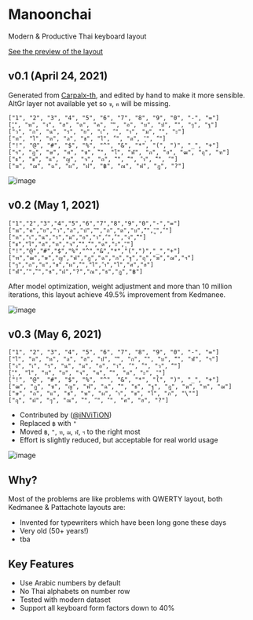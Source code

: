 # Manoonchai

Modern &amp; Productive Thai keyboard layout

[See the preview of the layout](https://carpalx-th.vercel.app)

## v0.1 (April 24, 2021)

Generated from [Carpalx-th](https://github.com/narze/carpalx-th), and edited by hand to make it more sensible. AltGr layer not available yet so `ฃ`, `ฅ` will be missing.

```plaintext
["1", "2", "3", "4", "5", "6", "7", "8", "9", "0", "-", "="]
["ู", "พ", "ง", "ส", "ต", "ค", "ั", "อ", "บ", "ป", "็", "ๆ", "ฐ"]
["ว", "ก", "น", "ร", "ย", "เ", "่", "า", "ม", "ี", "ะ"]
["ท", "ใ", "ห", "ล", "ช", "ไ", "้", "ด", "ุ", "์"]
["!", "@", "#", "$", "%", "^", "&", "*", "(", ")", "_", "+"]
["ฯ", "ฏ", "ษ", "ศ", "ซ", "๊", "โ", "ฬ", "ภ", "ฮ", "ฒ", "ฤ", "ฑ"]
["ธ", "ข", "แ", "ญ", "จ", "ถ", "ิ", "ื", "ำ", "ึ", "๋"]
["ฆ", "ฌ", "ฉ", "ผ", "ฝ", "฿", "ณ", "ฟ", "ฎ", "?"]
```

![image](https://user-images.githubusercontent.com/248741/115959989-383a5d00-a539-11eb-86e5-0a70b23a999e.png)

## v0.2 (May 1, 2021)

```plaintext
["1","2","3","4","5","6","7","8","9","0","-","="]
["พ","ค","ย","ว","ล","ป","ั","ก","ต","บ","็","ู","์"]
["ห","เ","น","ร","ม","อ","า","่","้","ง","ื"]
["ช","ไ","ส","ท","จ","ิ","ี","ด","ะ","ุ"]
["!","@","#","$","%","^","&","*","(",")","_","+"]
["ฑ","ฒ","ษ","ญ","ฟ","ฎ","ฉ","ภ","ฐ","ฤ","ฆ","ฌ","ฯ"]
["ๆ","ถ","แ","ข","ผ","ึ","ใ","ำ","โ","ศ","ฮ"]
["ฬ","๋","๊","ซ","ฝ","?","ณ","ธ","ฏ","฿"]
```

After model optimization, weight adjustment and more than 10 million iterations, this layout achieve 49.5% improvement from Kedmanee.

![image](https://user-images.githubusercontent.com/248741/116779603-856e7f80-aaa1-11eb-9175-26d0802d0bd9.png)

## v0.3 (May 6, 2021)

```plaintext
["1", "2", "3", "4", "5", "6", "7", "8", "9", "0", "-", "="]
["ใ", "ต", "ห", "ล", "ส", "ป", "ั", "ก", "ิ", "บ", "็", "ฬ", "ฯ"]
["ง", "เ", "ร", "น", "ม", "อ", "า", "่", "้", "ว", "ื"]
["ุ", "ไ", "ท", "ย", "จ", "ค", "ี", "ด", "ะ", "ู"]
["!", "@", "#", "$", "%", "^", "&", "*", "(", ")", "_", "+"]
["ฒ", "ฏ", "ซ", "ญ", "ฟ", "ฉ", "ึ", "ธ", "ฐ", "ฎ", "ฆ", "ฑ", "ฌ"]
["ษ", "ถ", "แ", "ช", "พ", "ผ", "ำ", "ข", "โ", "ภ", "\""]
["ฤ", "ฝ", "ๆ", "ณ", "๊", "๋", "์", "ศ", "ฮ", "?"]
```

- Contributed by ([@iNViTiON](https://github.com/iNViTiON))
- Replaced `฿` with `"`
- Moved `฿`, `"`, `ฑ`, `ฌ`, `ฬ`, `ฯ` to the right most
- Effort is slightly reduced, but acceptable for real world usage

![image](https://user-images.githubusercontent.com/248741/117223218-66704480-ae37-11eb-9ee5-0ae8556f4d02.png)

## Why?

Most of the problems are like problems with QWERTY layout, both Kedmanee & Pattachote layouts are:

- Invented for typewriters which have been long gone these days
- Very old (50+ years!)
- tba

## Key Features

- Use Arabic numbers by default
- No Thai alphabets on number row
- Tested with modern dataset
- Support all keyboard form factors down to 40%
